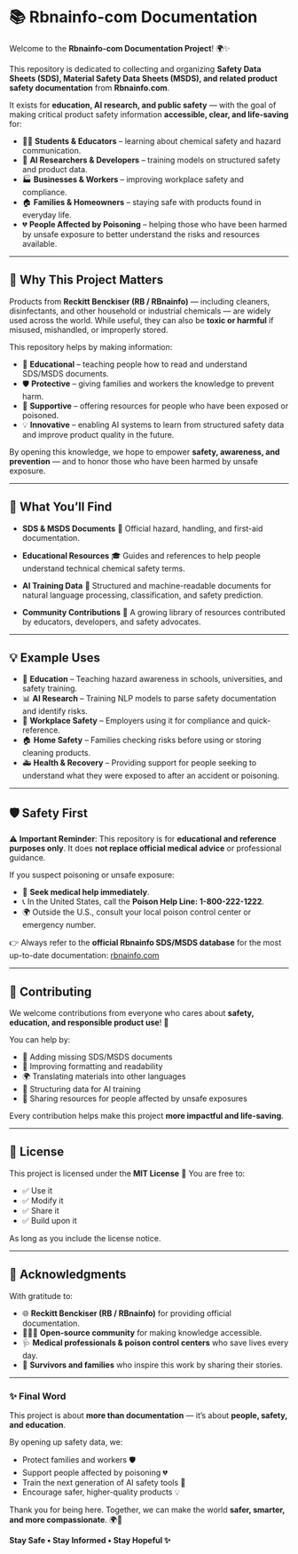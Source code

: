 # 📚 Rbnainfo-com Documentation

Welcome to the **Rbnainfo-com Documentation Project**! 🌍✨

This repository is dedicated to collecting and organizing **Safety Data Sheets (SDS), Material Safety Data Sheets (MSDS), and related product safety documentation** from **Rbnainfo.com**.

It exists for **education, AI research, and public safety** — with the goal of making critical product safety information **accessible, clear, and life-saving** for:

- 🧑‍🎓 **Students & Educators** – learning about chemical safety and hazard communication.
- 🤖 **AI Researchers & Developers** – training models on structured safety and product data.
- 🏭 **Businesses & Workers** – improving workplace safety and compliance.
- 🏠 **Families & Homeowners** – staying safe with products found in everyday life.
- 💔 **People Affected by Poisoning** – helping those who have been harmed by unsafe exposure to better understand the risks and resources available.

---

## 🌟 Why This Project Matters

Products from **Reckitt Benckiser (RB / RBnainfo)** — including cleaners, disinfectants, and other household or industrial chemicals — are widely used across the world. While useful, they can also be **toxic or harmful** if misused, mishandled, or improperly stored.

This repository helps by making information:

- 📖 **Educational** – teaching people how to read and understand SDS/MSDS documents.
- 🛡️ **Protective** – giving families and workers the knowledge to prevent harm.
- 🤝 **Supportive** – offering resources for people who have been exposed or poisoned.
- 💡 **Innovative** – enabling AI systems to learn from structured safety data and improve product quality in the future.

By opening this knowledge, we hope to empower **safety, awareness, and prevention** — and to honor those who have been harmed by unsafe exposure.

---

## 📖 What You’ll Find

- **SDS & MSDS Documents** 📑
  Official hazard, handling, and first-aid documentation.

- **Educational Resources** 🎓
  Guides and references to help people understand technical chemical safety terms.

- **AI Training Data** 🤖
  Structured and machine-readable documents for natural language processing, classification, and safety prediction.

- **Community Contributions** 🙌
  A growing library of resources contributed by educators, developers, and safety advocates.

---

## 💡 Example Uses

- 🧪 **Education** – Teaching hazard awareness in schools, universities, and safety training.
- 📊 **AI Research** – Training NLP models to parse safety documentation and identify risks.
- 🏢 **Workplace Safety** – Employers using it for compliance and quick-reference.
- 🏠 **Home Safety** – Families checking risks before using or storing cleaning products.
- 🚑 **Health & Recovery** – Providing support for people seeking to understand what they were exposed to after an accident or poisoning.

---

## 🛡️ Safety First

⚠️ **Important Reminder**: This repository is for **educational and reference purposes only**. It does **not replace official medical advice** or professional guidance.

If you suspect poisoning or unsafe exposure:

- 🚨 **Seek medical help immediately**.
- 📞 In the United States, call the **Poison Help Line: 1-800-222-1222**.
- 🌍 Outside the U.S., consult your local poison control center or emergency number.

👉 Always refer to the **official Rbnainfo SDS/MSDS database** for the most up-to-date documentation:
[rbnainfo.com](https://www.rbnainfo.com)

---

## 🤝 Contributing

We welcome contributions from everyone who cares about **safety, education, and responsible product use**! 💙

You can help by:

- 📑 Adding missing SDS/MSDS documents
- 📝 Improving formatting and readability
- 🌍 Translating materials into other languages
- 🤖 Structuring data for AI training
- 💬 Sharing resources for people affected by unsafe exposures

Every contribution helps make this project **more impactful and life-saving**.

---

## 📜 License

This project is licensed under the **MIT License** 🪪
You are free to:

- ✅ Use it
- ✅ Modify it
- ✅ Share it
- ✅ Build upon it

As long as you include the license notice.

---

## 🙏 Acknowledgments

With gratitude to:

- 🌐 **Reckitt Benckiser (RB / RBnainfo)** for providing official documentation.
- 🧑‍🤝‍🧑 **Open-source community** for making knowledge accessible.
- 🩺 **Medical professionals & poison control centers** who save lives every day.
- 💙 **Survivors and families** who inspire this work by sharing their stories.

---

### ✨ Final Word

This project is about **more than documentation** — it’s about **people, safety, and education**.

By opening up safety data, we:

- Protect families and workers 🛡️
- Support people affected by poisoning 💔
- Train the next generation of AI safety tools 🤖
- Encourage safer, higher-quality products 💡

Thank you for being here. Together, we can make the world **safer, smarter, and more compassionate**. 🌍💙

**Stay Safe • Stay Informed • Stay Hopeful ✨**
